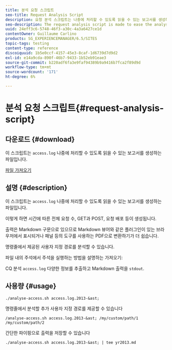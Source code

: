 ```yaml
---
title: 분석 요청 스크립트
seo-title: Request Analysis Script
description: 요청 분석 스크립트는 나중에 처리할 수 있도록 읽을 수 있는 보고서를 생성하는 access.log 파일의 분석을 쉽게 하기 위해 수행됩니다
seo-description: The request analysis script is made to ease the analysis of the access.log files producing a readable report for later processing
uuid: 24eff3c6-5748-46f3-a30c-4a3a6427ce1d
contentOwner: Guillaume Carlino
products: SG_EXPERIENCEMANAGER/6.5/SITES
topic-tags: testing
content-type: reference
discoiquuid: 1b5e0ccf-4157-45e3-8caf-1d6739d7d9d2
exl-id: e14a9cda-890f-46b7-9433-1b52eb91eae3
source-git-commit: b220adf6fa3e9faf94389b9a9416b7fca2f89d9d
workflow-type: tm+mt
source-wordcount: '171'
ht-degree: 6%

---
```


# 분석 요청 스크립트{#request-analysis-script}

## 다운로드 {#download}

이 스크립트는 `access.log` 나중에 처리할 수 있도록 읽을 수 있는 보고서를 생성하는 파일입니다.

[파일 가져오기](assets/analyse-access.sh)

## 설명 {#description}

이 스크립트는 `access.log` 나중에 처리할 수 있도록 읽을 수 있는 보고서를 생성하는 파일입니다.

이렇게 하면 시간에 따른 전체 요청 수, GET과 POST, 요청 배포 등이 생성됩니다.

출력은 Markdown 구문으로 있으므로 Markdown 뷰어와 같은 플러그인이 있는 브라우저에서 표시되거나 패널 등의 도구를 사용하는 PDF으로 변환하기가 더 쉽습니다.

명령줄에서 제공된 사용자 지정 경로를 분석할 수 있습니다.

파일 내의 주석에서 주석을 실행하는 방법을 설명하는 가져오기:

CQ 분석 `access.log` 다양한 정보를 추출하고 Markdown 출력을 `stdout`.

## 사용량 {#usage}

`./analyse-access.sh access.log.2013-&ast;`

명령줄에서 분석할 추가 사용자 지정 경로를 제공할 수 있습니다

`/analyse-access.sh access.log.2013-&ast; /my/custom/path/1 /my/custom/path/2`

간단한 파이핑으로 출력을 저장할 수 있습니다

`./analyse-access.sh access.log.2013-&ast; | tee yr2013.md`
